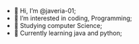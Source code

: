 - 👋 Hi, I’m @javeria-01;
- 👀 I’m interested in coding, Programming; 
- 🌱 Studying computer Science;
- 💞️ Currently learning java and python;


<!---
javeria-01/javeria-01 is a ✨ special ✨ repository because its `README.md` (this file) appears on your GitHub profile.
You can click the Preview link to take a look at your changes.
--->
